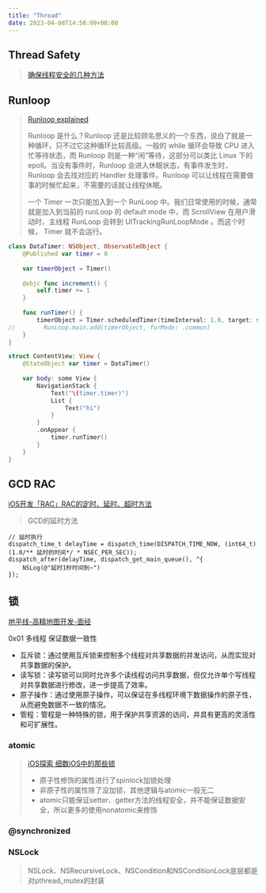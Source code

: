 ```yaml
---
title: "Thread"
date: 2023-04-08T14:58:09+08:00
---
```


## Thread Safety

> [确保线程安全的几种方法](https://developer.aliyun.com/article/254282?spm=a2c6h.13262185.profile.388.699e167e7REVuk)

## Runloop

> [Runloop explained](https://hit-alibaba.github.io/interview/iOS/ObjC-Basic/Runloop.html)
>
> Runloop 是什么？Runloop 还是比较顾名思义的一个东西，说白了就是一种循环，只不过它这种循环比较高级。一般的 while 循环会导致 CPU 进入忙等待状态，而 Runloop 则是一种“闲”等待，这部分可以类比 Linux 下的 epoll。当没有事件时，Runloop 会进入休眠状态，有事件发生时， Runloop 会去找对应的 Handler 处理事件。Runloop 可以让线程在需要做事的时候忙起来，不需要的话就让线程休眠。
>
> 一个 Timer 一次只能加入到一个 RunLoop 中。我们日常使用的时候，通常就是加入到当前的 runLoop 的 default mode 中，而 ScrollView 在用户滑动时，主线程 RunLoop 会转到 UITrackingRunLoopMode 。而这个时候， Timer 就不会运行。

```swift
class DataTimer: NSObject, ObservableObject {
    @Published var timer = 0
    
    var timerObject = Timer()
    
    @objc func increment() {
        self.timer += 1
    }
    
    func runTimer() {
        timerObject = Timer.scheduledTimer(timeInterval: 1.0, target: self, selector: #selector(increment), userInfo: nil, repeats: true)
//        RunLoop.main.add(timerObject, forMode: .common)
    }
}

struct ContentView: View {
    @StateObject var timer = DataTimer()
    
    var body: some View {
        NavigationStack {
            Text("\(timer.timer)")
            List {
                Text("hi")
            }
        }
        .onAppear {
            timer.runTimer()
        }
    }
}
```

## GCD RAC

[iOS开发「RAC」RAC的定时、延时、超时方法](https://www.jianshu.com/p/d5b90f08f2fc)

> GCD的延时方法

```objc
// 延时执行
dispatch_time_t delayTime = dispatch_time(DISPATCH_TIME_NOW, (int64_t)(1.0/** 延时的时间*/ * NSEC_PER_SEC));
dispatch_after(delayTime, dispatch_get_main_queue(), ^{
    NSLog(@"延时1秒时间到~")
});
```

## 锁

[地平线-高精地图开发-面经](https://www.nowcoder.com/discuss/496072248986443776?sourceSSR=search)

0x01 多线程 保证数据一致性
* 互斥锁：通过使用互斥锁来控制多个线程对共享数据的并发访问，从而实现对共享数据的保护。
* 读写锁：读写锁可以同时允许多个读线程访问共享数据，但仅允许单个写线程对共享数据进行修改，进一步提高了效率。
* 原子操作：通过使用原子操作，可以保证在多线程环境下数据操作的原子性，从而避免数据不一致的情况。
* 管程：管程是一种特殊的锁，用于保护共享资源的访问，并具有更高的灵活性和可扩展性。


### atomic

> [iOS探索 细数iOS中的那些锁](https://juejin.cn/post/6844904167010467854)
>
> * 原子性修饰的属性进行了spinlock加锁处理
> * 非原子性的属性除了没加锁，其他逻辑与atomic一般无二
> * atomic只能保证setter、getter方法的线程安全，并不能保证数据安全，所以更多的使用nonatomic来修饰

### @synchronized

### NSLock

> NSLock、NSRecursiveLock、NSCondition和NSConditionLock底层都是对pthread_mutex的封装
